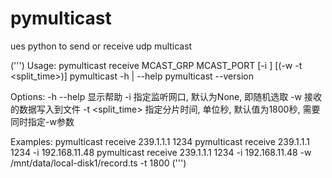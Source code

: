 # pymulticast
ues python to send or receive udp multicast

(''')
Usage:
  pymulticast receive MCAST_GRP MCAST_PORT [-i <ip>] [(-w <filepath> -t <split_time>)]
  pymulticast -h | --help
  pymulticast --version
  
Options:
  -h --help         显示帮助
  -i <ip>           指定监听网口, 默认为None, 即随机选取
  -w <filepath>     接收的数据写入到文件
  -t <split_time>   指定分片时间, 单位秒, 默认值为1800秒, 需要同时指定-w参数
  
Examples:
  pymulticast receive 239.1.1.1 1234
  pymulticast receive 239.1.1.1 1234 -i 192.168.11.48
  pymulticast receive 239.1.1.1 1234 -i 192.168.11.48 -w /mnt/data/local-disk1/record.ts -t 1800
(''')
